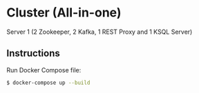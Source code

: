 # Cluster (All-in-one)
Server 1 (2 Zookeeper, 2 Kafka, 1 REST Proxy and 1 KSQL Server)

## Instructions
Run Docker Compose file:
```sh
$ docker-compose up --build
```
